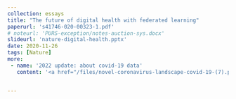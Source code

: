 ```yaml
---
collection: essays
title: "The future of digital health with federated learning"
paperurl: 's41746-020-00323-1.pdf'
# noteurl: 'PURS-exception/notes-auction-sys.docx'
slideurl: 'nature-digital-health.pptx'
date: 2020-11-26
tags: [Nature]
more:
 - name: '2022 update: about covid-19 data'
   content: '<a href="/files/novel-coronavirus-landscape-covid-19-(7).pdf">Here</a>'


---
```

